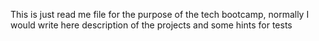 This is just read me file for the purpose of the tech bootcamp, normally I would write here description of the projects and some hints for tests
